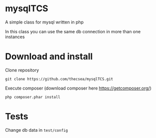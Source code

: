 # mysqlTCS
A simple class for mysql written in php

In this class you can use the same db connection in more than one instances

# Download and install
Clone repository

`git clone https://github.com/thecsea/mysqlTCS.git`

Execute composer (download composer here https://getcomposer.org/)

`php composer.phar install`


# Tests
Change db data in `test/config`